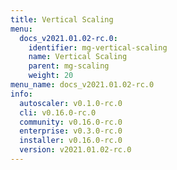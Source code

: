 ```yaml
---
title: Vertical Scaling
menu:
  docs_v2021.01.02-rc.0:
    identifier: mg-vertical-scaling
    name: Vertical Scaling
    parent: mg-scaling
    weight: 20
menu_name: docs_v2021.01.02-rc.0
info:
  autoscaler: v0.1.0-rc.0
  cli: v0.16.0-rc.0
  community: v0.16.0-rc.0
  enterprise: v0.3.0-rc.0
  installer: v0.16.0-rc.0
  version: v2021.01.02-rc.0
---
```


